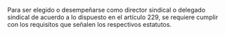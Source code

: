 Para ser elegido o desempeñarse como director sindical o delegado sindical de acuerdo a lo dispuesto en el artículo 229, se requiere cumplir con los requisitos que señalen los respectivos estatutos.
